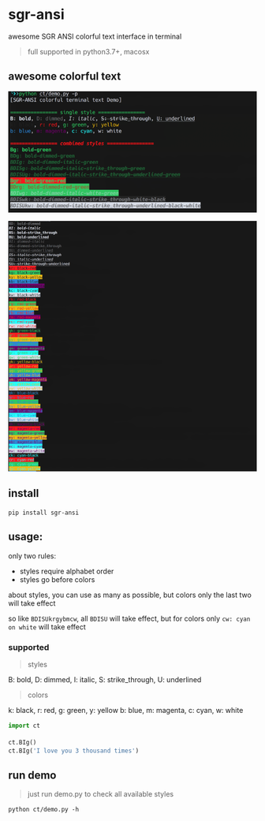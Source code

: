 # sgr-ansi

awesome SGR ANSI colorful text interface in terminal

> full supported in python3.7+, macosx

## awesome colorful text

![colorful demo1](docs/images/demo1.png)

![colorful demo2](docs/images/demo2.png)

## install

```shell
pip install sgr-ansi
```

## usage:

only two rules:
- styles require alphabet order
- styles go before colors

about styles, you can use as many as possible, but colors only the last two will take effect

so like `BDISUkrgybmcw`, all `BDISU` will take effect, but for colors only `cw: cyan on white` will take effect

### supported

> styles

B: bold, D: dimmed, I: italic, S: strike_through, U: underlined

> colors

k: black, r: red, g: green, y: yellow b: blue, m: magenta, c: cyan, w: white


```python
import ct

ct.BIg()
ct.BIg('I love you 3 thousand times')
```

## run demo

> just run demo.py to check all available styles

```shell
python ct/demo.py -h
```
